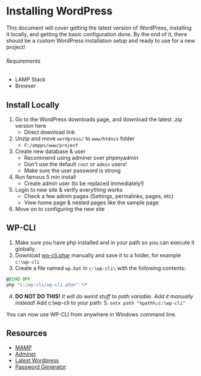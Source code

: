 # Installing WordPress

This document will cover getting the latest version of WordPress, installing it locally, and getting the basic configuration done.  By the end of it, there should be a custom WordPress installation setup and ready to use for a new project!

###### Requirements

* LAMP Stack
* Browser

## Install Locally

1. Go to the WordPress downloads page, and download the latest .zip version here
	- Direct download link
2. Unzip and move `wordpress/` to `www/htdocs` folder
	- `F:/ampps/www/project`
3. Create new database & user
	- Recommend using adminer over phpmyadmin
	- Don't use the default `root` or `admin` users!
	- Make sure the user password is strong
4. Run famous 5 min install
	- Create admin user (to be replaced immediately!)
5. Login to new site & verify everything works
	- Check a few admin pages (Settings, permalinks, pages, etc)
	- View home page & nested pages like the sample page
6. Move on to configuring the new site

## WP-CLI

1. Make sure you have php installed and in your path so you can execute it globally.
2. Download [wp-cli.phar](https://raw.github.com/wp-cli/builds/gh-pages/phar/wp-cli.phar) manually and save it to a folder, for example `c:\wp-cli`
3. Create a file named `wp.bat` in `c:\wp-cli\` with the following contents:

```bat
@ECHO OFF
php "c:/wp-cli/wp-cli.phar" %*
```

4. **DO NOT DO THIS!** *It will do weird stuff to path variable.  Add it manually instead!* Add c:\wp-cli to your path:
	5. `setx path "%path%;c:\wp-cli"`

You can now use WP-CLI from anywhere in Windows command line.

## Resources

- [MAMP](https://www.mamp.info/en/downloads/)
- [Adminer](https://www.adminer.org/)
- [Latest Wordpress](https://wordpress.org/download/)
- [Password Generator](https://lastpass.com/generatepassword.php)
